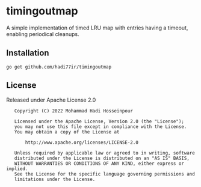# timingoutmap
A simple implementation of timed LRU map with entries having a timeout, enabling periodical cleanups.

## Installation
```
go get github.com/hadi77ir/timingoutmap
```

## License
Released under Apache License 2.0
```
   Copyright (C) 2022 Mohammad Hadi Hosseinpour

   Licensed under the Apache License, Version 2.0 (the "License");
   you may not use this file except in compliance with the License.
   You may obtain a copy of the License at

       http://www.apache.org/licenses/LICENSE-2.0

   Unless required by applicable law or agreed to in writing, software
   distributed under the License is distributed on an "AS IS" BASIS,
   WITHOUT WARRANTIES OR CONDITIONS OF ANY KIND, either express or implied.
   See the License for the specific language governing permissions and
   limitations under the License.
```